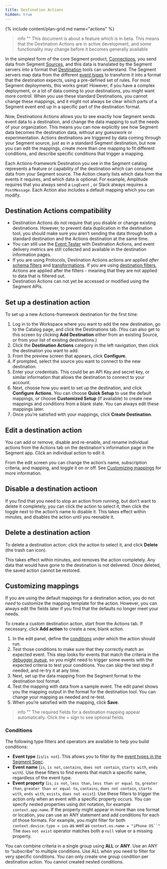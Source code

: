 ```yaml
---
title: Destination Actions
hidden: true
---
```

{% include content/plan-grid.md name="actions" %}


> info ""
> This document is about a feature which is in beta. This means that the Destination Actions are in active development, and some functionality may change before it becomes generally available

In the simplest form of the core Segment product, [Connections](/docs/connections/), you send data from Segment [Sources](/docs/connections/sources/), and this data is translated by the Segment servers into a format that [Destination](/docs/connections/destinations/) tools can understand. The Segment servers map data from the different [event types](/docs/connections/spec/) to transform it into a format that the destination expects, using a pre-defined set of rules. For most Segment deployments, this works great! However, if you have a complex deployment, or a lot of data coming to your destinations, you might want more control. When you use these standard Destinations, you cannot change these mappings, and it might not always be clear which parts of a Segment event end up in a specific part of the destination format.

Now, Destinations Actions allows you to see exactly how Segment sends event data to a destination, and change the data mapping to suit the needs of your organization. This means you can now explicitly see how Segment data becomes the destination data, without any guesswork or experimentation. Actions destinations are triggered by data coming through your Segment source, just as in a standard Segment destination, but now you can edit the mappings, create more than one mapping to fit different conditions, and describe specific conditions that trigger a mapping.

Each Actions-framework Destination you see in the Segment catalog represents a feature or capability of the destination which can consume data from your Segment source. The Action clearly lists which data from the events it requires, and which data is optional. For example, Amplitude requires that you always send a  `LogEvent` , or Slack always requires a `PostMessage`.  Each Action also includes a default mapping which you can modify.



## Destination Actions compatibility

<!-- TODO Uncomment when in GA
- Destination Actions are available to all customers on all Segment plans.-->
- Destination Actions do not require that you disable or change existing destinations. However, to prevent data duplication in the destination tool, you should make sure you aren’t sending the data through both a standard destination and the Actions destination at the same time.
- You can still use the [Event Tester](/docs/connections/test-connections) with Destination Actions, and event delivery metrics are still collected and available in the destination information pages.
- If you are using Protocols, Destination Actions actions are applied *after* [schema filters](/docs/protocols/enforce/schema-configuration/) and [transformations](/docs/protocols/transform/). If you are using [destination filters](/docs/connections/destinations/destination-filters/), Actions are applied after the filters - meaning that they are not applied to data that is filtered out.
- Destination Actions can not yet be accessed or modified using the Segment APIs.



## Set up a destination action

To set up a new Actions-framework destination for the first time:

1. Log in to the Workspace where you want to add the new destination, go to the Catalog page, and click the Destinations tab. (You can also get to this screen by clicking **Add Destination**  either from an existing Source, or from your list of existing destinations.)
2. Click the **Destination Actions** category in the left navigation, then click the destination you want to add.
3. From the preview screen that appears, click **Configure**.
4. If prompted, select the source you want to connect to the new destination.
5. Enter your credentials. This could be an API Key and secret key, or similar information that allows the destination to connect to your account.
6. Next, choose how you want to set up the destination, and click **Configure Actions**.
    You can choose **Quick Setup** to use the default mappings, or choose **Customized Setup** (if available) to create new mappings and conditions from a blank state. You can always edit these mappings later.
7. Once you’re satisfied with your mappings, click **Create Destination**.


## Edit a destination action
You can add or remove, disable and re-enable, and rename individual actions from the Actions tab on the destination's information page in the Segment app. Click an individual action to edit it.

From the edit screen you can change the action’s name, subscription criteria, and mapping, and toggle it on or off. See [Customizing mappings](#customizing-mappings) for more information.

<!-- TODO screenshot-->

## Disable a destination actioon
If you find that you need to stop an action from running, but don’t want to delete it completely, you can click the action to select it, then click the toggle next to the action’s name to disable it. This takes effect within minutes, and disables the action until you reenable it.

## Delete a destination action
To delete a destination action: click the action to select it, and click **Delete** (the trash can icon).

This takes effect within minutes, and removes the action completely. Any data that would have gone to the destination is not delivered. Once deleted, the saved action cannot be restored.


## Customizing mappings

If you are using the default mappings for a destination action, you do not *need* to customize the mapping template for the action. However, you can always edit the fields later if you find that the defaults no longer meet your needs.

To create a custom destination action, start from the Actions tab.
If necessary, click **Add action** to create a new, blank action.

1. In the edit panel, define the [conditions](#conditions) under which the action should run.
2. Test those conditions to make sure that they correctly match an expected event.
    This step looks for events that match the criteria in the [debugger queue](/docs/connections/sources/debugger/), so you might need to trigger some events with the expected criteria to test your conditions. You can skip the test step if needed, and re-try it at any time.
3. Next, set up the data mapping from the Segment format to the destination tool format.
4. Test the mapping with data from a sample event.
    The edit panel shows you the mapping output in the format for the destination tool. You can change your mapping as needed and re-test.
5. When you’re satisfied with the mapping, click **Save**.


> info ""
> The required fields for a destination mapping appear automatically. Click the + sign to see optional fields.

### Conditions
The following type filters and operators are available to help you build conditions:

- **Event type** (`is`/`is not`). This allows you to filter by the [event types in the Segment Spec](https://segment.com/docs/connections/spec).
- **Event name** (`is`, `is not`, `contains`, `does not contain`, `starts with`, `ends with`). Use these filters to find events that match a specific name, regardless of the event type.
- **Event property** (`is`, `is not`, `less than`, `less than or equal to`, `greater than`, `greater than or equal to`, `contains`,  `does not contain`, `starts with`, `ends with`, `exists`, `does not exist`).  Use these filters to trigger the action only when an event with a specific property occurs.  You can specify nested properties using dot notation, for example `context.app.name`. If the property might appear in more than one format or location, you can use an ANY statement and add conditions for each of those formats. For example, you might filter for both `context.device.type = ios`  as well as `context.os.name = "iPhone OS``"`
    The `does` `not exist` operator matches both a `null` value or a missing property.

You can combine criteria in a single group using **ALL** or **ANY**.  Use an ANY to “subscribe” to multiple conditions. Use ALL when you need to filter for very specific conditions. You can only create one group condition per destination action. You cannot created nested conditions.



<!--
## Best Practices for configuring Destination Actions


BP: give your actions names that describe what they do, even if you won’t have many individual actions.

defaults - best for analytics tool where you need to see everything coming in.

“subscription” - you can pick and choose multiple conditions that use the same mappings.
-->
